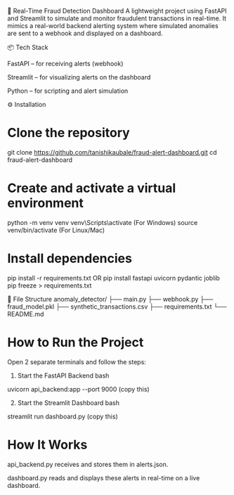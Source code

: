 🚨 Real-Time Fraud Detection Dashboard
A lightweight project using FastAPI and Streamlit to simulate and monitor fraudulent transactions in real-time. It mimics a real-world backend alerting system where simulated anomalies are sent to a webhook and displayed on a dashboard.

📦 Tech Stack

FastAPI – for receiving alerts (webhook)

Streamlit – for visualizing alerts on the dashboard

Python – for scripting and alert simulation

⚙️ Installation
# Clone the repository
git clone https://github.com/tanishikaubale/fraud-alert-dashboard.git
cd fraud-alert-dashboard

# Create and activate a virtual environment
python -m venv venv
venv\Scripts\activate   (For Windows)
source venv/bin/activate   (For Linux/Mac)
# Install dependencies
pip install -r requirements.txt
 OR
pip install fastapi uvicorn pydantic joblib
pip freeze > requirements.txt


📂 File Structure
anomaly_detector/
├── main.py
├── webhook.py
├── fraud_model.pkl
├── synthetic_transactions.csv
├── requirements.txt
└── README.md

# How to Run the Project
Open 2 separate terminals and follow the steps:
1. Start the FastAPI Backend
bash

uvicorn api_backend:app --port 9000 (copy this)


2. Start the Streamlit Dashboard
bash

streamlit run dashboard.py (copy this)


# How It Works
api_backend.py receives and stores them in alerts.json.

dashboard.py reads and displays these alerts in real-time on a live dashboard.

